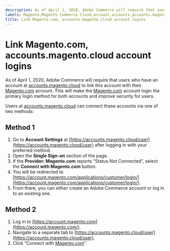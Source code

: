 ```yaml
---
description: As of April 1, 2020, Adobe Commerce will require that users who have an account at [accounts.magento.cloud](https://accounts.magento.cloud/) to link this account with their [Magento.com](https://account.magento.com/customer/account/login/) account. This will make the [Magento.com](https://account.magento.com/customer/account/login/) account login the primary login method for both accounts and improve security for users.
labels: Magento,Magento Commerce Cloud,account,accounts,accounts.magento.cloud,linking,login,logins,security,Adobe Commerce
title: Link Magento.com, accounts.magento.cloud account logins
---
```


# Link Magento.com, accounts.magento.cloud account logins

As of April 1, 2020, Adobe Commerce will require that users who have an account at [accounts.magento.cloud](https://accounts.magento.cloud/) to link this account with their [Magento.com](https://account.magento.com/customer/account/login/) account. This will make the [Magento.com](https://account.magento.com/customer/account/login/) account login the primary login method for both accounts and improve security for users.

Users at [accounts.magento.cloud](https://accounts.magento.cloud/) can connect these accounts via one of two methods:

## Method 1

1. Go to **Account Settings** at [https://accounts.magento.cloud/user](https://accounts.magento.cloud/user) after logging in with your preferred method.
1. Open the **Single Sign-on** section of the page.
1. If the **Provider: Magento.com** reports “Status Not Connected”, select the **Connect with Magento.com** button.
1. You will be redirected to [https://account.magento.com/applications/customer/login/](https://account.magento.com/applications/customer/login/).
1. From there, you can either create an Adobe Commerce account or log in to an existing one.

## Method 2

1. Log in to [https://account.magento.com](https://account.magento.com/).
1. Navigate to a separate tab to [https://accounts.magento.cloud/user](https://accounts.magento.cloud/user).
1. Click “Connect with [Magento.com](https://account.magento.com/customer/account/login/)”.
